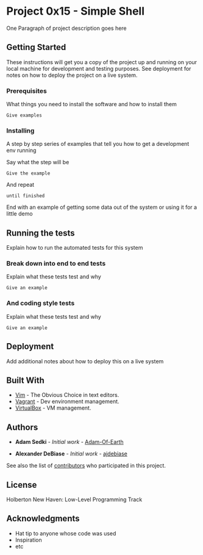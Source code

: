 # Project 0x15 - Simple Shell

One Paragraph of project description goes here

## Getting Started

These instructions will get you a copy of the project up and running on your local machine for development and testing purposes. See deployment for notes on how to deploy the project on a live system.

### Prerequisites

What things you need to install the software and how to install them

```
Give examples
```

### Installing

A step by step series of examples that tell you how to get a development env running

Say what the step will be

```
Give the example
```

And repeat

```
until finished
```

End with an example of getting some data out of the system or using it for a little demo

## Running the tests

Explain how to run the automated tests for this system

### Break down into end to end tests

Explain what these tests test and why

```
Give an example
```

### And coding style tests

Explain what these tests test and why

```
Give an example
```

## Deployment

Add additional notes about how to deploy this on a live system

## Built With

* [Vim](https://www.vim.org/) - The Obvious Choice in text editors.
* [Vagrant](https://www.vagrantup.com/) - Dev environment management.
* [VirtualBox](https://www.virtualbox.org/) - VM management.

## Authors

* **Adam Sedki** - *Initial work* - [Adam-Of-Earth](https://github.com/Adam-Of-Earth)

* **Alexander DeBiase** - *Initial work* - [ajdebiase](https://github.com/ajdebiase)

See also the list of [contributors](https://github.com/your/project/contributors) who participated in this project.

## License

Holberton New Haven: Low-Level Programming Track 


## Acknowledgments

* Hat tip to anyone whose code was used
* Inspiration
* etc
